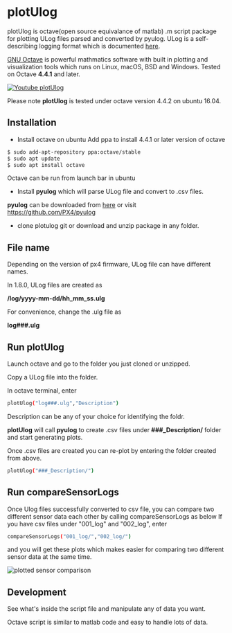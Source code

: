 # plotUlog

plotUlog is octave(open source equivalance of matlab) .m script package for plotting ULog files parsed and converted by pyulog. ULog is a self-describing logging format which is documented  [here](http://dev.px4.io/advanced-ulog-file-format.html).

[GNU Octave](https://www.gnu.org/software/octave/) is powerful mathmatics software with built in plotting and visualization tools which runs on Linux, macOS, BSD and Windows. 
Tested on Octave **4.4.1** and later.

[![Youtube plotUlog](http://img.youtube.com/vi/EZv81fV9Rec/0.jpg)](https://www.youtube.com/watch?v=EZv81fV9Rec "plotUlog")

Please note **plotUlog** is tested under octave version 4.4.2 on ubuntu 16.04.

## Installation


- Install octave on ubuntu
Add ppa to install 4.4.1 or later version of octave
```bash
$ sudo add-apt-repository ppa:octave/stable
$ sudo apt update
$ sudo apt install octave
```
Octave can be run from launch bar in ubuntu 

- Install **pyulog** which will parse ULog file and convert to .csv files.

**pyulog** can be downloaded from [here](https://github.com/PX4/pyulog)
or visit https://github.com/PX4/pyulog

- clone plotulog git or download and unzip package in any folder.

## File name


Depending on the version of px4 firmware, ULog file can have different names. 

In 1.8.0, ULog files are created as

**/log/yyyy-mm-dd/hh_mm_ss.ulg**

For convenience, change the .ulg file as 

**log###.ulg**

## Run plotUlog

Launch octave and go to the folder you just cloned or unzipped.

Copy a ULog file into the folder.

In octave terminal, enter

```bash
plotUlog("log###.ulg","Description")
```
Description can be any of your choice for identifying the foldr.

**plotUlog** will call **pyulog** to create .csv files under **###_Description/** folder and start generating plots. 

Once .csv files are created you can re-plot by entering the folder created from above.

```bash
plotUlog("###_Description/")
```

## Run compareSensorLogs

Once Ulog files successfully converted to csv file, you can compare two different sensor data each other by calling compareSensorLogs as below
If you have csv files under "001_log" and "002_log", enter 
```bash
compareSensorLogs("001_log/","002_log/")
```

and you will get these plots which makes easier for comparing two different sensor data at the same time.

![plotted sensor comparison](https://image.ibb.co/fkHWoe/sensor_Compare.png)

## Development


See what's inside the script file and manipulate any of data you want. 

Octave script is similar to matlab code and easy to handle lots of data.

